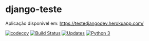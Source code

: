 # django-teste

Aplicação disponivel em: https://testedjangodev.herokuapp.com/


[![codecov](https://codecov.io/gh/EstudosPython/django-teste/branch/main/graph/badge.svg?token=7OL4JFJV13)](https://codecov.io/gh/EstudosPython/django-teste)
[![Build Status](https://www.travis-ci.com/EstudosPython/django-teste.svg?branch=main)](https://www.travis-ci.com/EstudosPython/django-teste)
[![Updates](https://pyup.io/repos/github/EstudosPython/django-teste/shield.svg)](https://pyup.io/repos/github/EstudosPython/django-teste/)
[![Python 3](https://pyup.io/repos/github/EstudosPython/django-teste/python-3-shield.svg)](https://pyup.io/repos/github/EstudosPython/django-teste/)